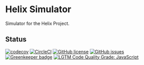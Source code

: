 Helix Simulator
===============

Simulator for the Helix Project.

Status
------
[![codecov](https://img.shields.io/codecov/c/github/adobe/helix-simulator.svg)](https://codecov.io/gh/adobe/helix-simulator)
[![CircleCI](https://img.shields.io/circleci/project/github/adobe/helix-simulator.svg)](https://circleci.com/gh/adobe/helix-simulator)
[![GitHub license](https://img.shields.io/github/license/adobe/helix-simulator.svg)](https://github.com/adobe/helix-simulator/blob/master/LICENSE.txt)
[![GitHub issues](https://img.shields.io/github/issues/adobe/helix-simulator.svg)](https://github.com/adobe/helix-simulator/issues)
[![Greenkeeper badge](https://badges.greenkeeper.io/adobe/helix-simulator.svg)](https://greenkeeper.io/)
[![LGTM Code Quality Grade: JavaScript](https://img.shields.io/lgtm/grade/javascript/g/adobe/helix-simulator.svg?logo=lgtm&logoWidth=18)](https://lgtm.com/projects/g/adobe/helix-simulator)

